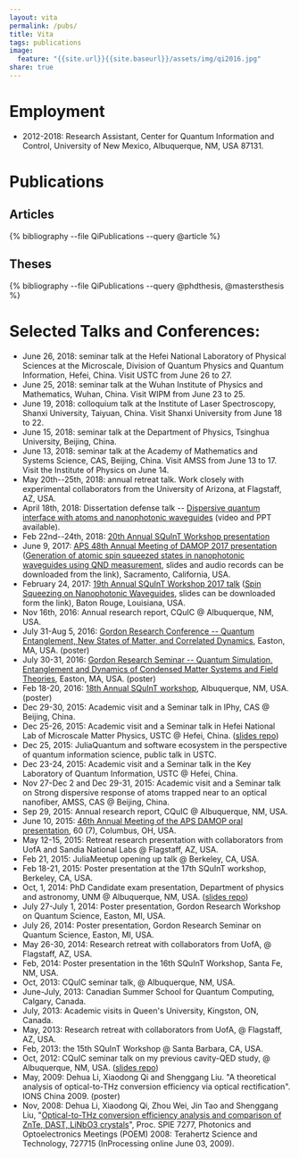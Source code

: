 ```yaml
---
layout: vita
permalink: /pubs/
title: Vita
tags: publications
image:
  feature: "{{site.url}}{{site.baseurl}}/assets/img/qi2016.jpg"
share: true
---
```



# Employment

- 2012-2018: Research Assistant, Center for Quantum Information and Control, University of New Mexico, Albuquerque, NM, USA 87131.


# Publications

## Articles

 {% bibliography --file QiPublications --query @article %}

## Theses

 {% bibliography --file QiPublications --query @phdthesis, @mastersthesis %}

# Selected Talks and Conferences:

- June 26, 2018: seminar talk at the Hefei National Laboratory of Physical Sciences at the Microscale, Division of Quantum Physics and Quantum Information, Hefei, China. Visit USTC from June 26 to 27.
- June 25, 2018: seminar talk at the Wuhan Institute of Physics and Mathematics, Wuhan, China. Visit WIPM from June 23 to 25.
- June 19, 2018: colloquium talk at the Institute of Laser Spectroscopy, Shanxi University, Taiyuan, China. Visit Shanxi University from June 18 to 22.
- June 15, 2018: seminar talk at the Department of Physics, Tsinghua University, Beijing, China.
- June 13, 2018: seminar talk at the Academy of Mathematics and Systems Science, CAS, Beijing, China. Visit AMSS from June 13 to 17. Visit the Institute of Physics on June 14.
- May 20th--25th, 2018: annual retreat talk. Work closely with experimental collaborators from the University of Arizona, at Flagstaff, AZ, USA.
 - April 18th, 2018: Dissertation defense talk -- [Dispersive quantum interface with atoms and nanophotonic waveguides](https://github.com/i2000s/PhD_DefenseTalk) (video and PPT available).
 - Feb 22nd--24th, 2018: [20th Annual SQuInT Workshop presentation](/en/2017/11/20/squint-2018-poster.html)
 - June 9, 2017: [APS 48th Annual Meeting of DAMOP 2017 presentation](http://meetings.aps.org/Meeting/DAMOP17/Session/T7.8) ([Generation of atomic spin squeezed states in nanophotonic waveguides using QND measurement](/en/2017/06/04/damop-2017-talk.html), slides and audio records can be downloaded from the link), Sacramento, California, USA.
 - February 24, 2017: [19th Annual SQuInT Workshop 2017 talk](http://physics.unm.edu/SQuInT/2017/abstracts.php?person_id=480) ([Spin Squeezing on Nanophotonic Waveguides](/en/2016/12/16/squint-2017-talk.html), slides can be downloaded form the link), Baton Rouge, Louisiana, USA.
 - Nov 16th, 2016: Annual research report, CQuIC @ Albuquerque, NM, USA.
 - July 31-Aug 5, 2016: [Gordon Research Conference -- Quantum Entanglement, New States of Matter, and Correlated Dynamics](https://www.grc.org/programs.aspx?id=14962), Easton, MA, USA. (poster)
 - July 30-31, 2016: [Gordon Research Seminar -- Quantum Simulation, Entanglement and Dynamics of Condensed Matter Systems and Field Theories](https://www.grc.org/programs.aspx?id=16636), Easton, MA, USA. (poster)
 - Feb 18-20, 2016: [18th Annual SQuInT workshop](http://physics.unm.edu/SQuInT/2016/abstracts.php?person_id=376), Albuquerque, NM, USA. (poster)
 - Dec 29-30, 2015: Academic visit and a Seminar talk in IPhy, CAS @ Beijing, China.
 - Dec 25-26, 2015: Academic visit and a Seminar talk in Hefei National Lab of Microscale Matter Physics, USTC @ Hefei, China. ([slides repo](https://github.com/i2000s/2015USTC))
 - Dec 25, 2015: JuliaQuantum and software ecosystem in the perspective of quantum information science, public talk in USTC.
 - Dec 23-24, 2015: Academic visit and a Seminar talk in the Key Laboratory of Quantum Information, USTC @ Hefei, China.
 - Nov 27-Dec 2 and Dec 29-31, 2015: Academic visit and a Seminar talk on Strong dispersive response of atoms trapped near to an optical nanofiber, AMSS, CAS @ Beijing, China.
 - Sep 29, 2015: Annual research report, CQuIC @ Albuquerque, NM, USA.
 - June 10, 2015: [46th Annual Meeting of the APS DAMOP oral presentation](http://meetings.aps.org/Meeting/DAMOP15/Session/H6.9), 60 (7), Columbus, OH, USA.
 - May 12-15, 2015: Retreat research presentation with collaborators from UofA and Sandia National Labs @ Flagstaff, AZ, USA.
 - Feb 21, 2015: JuliaMeetup opening up talk @ Berkeley, CA, USA.
 - Feb 18-21, 2015: Poster presentation at the 17th SQuInT workshop, Berkeley, CA, USA.
 - Oct, 1, 2014: PhD Candidate exam presentation, Department of physics and astronomy, UNM @ Albuquerque, NM, USA. ([slides repo](https://github.com/i2000s/2014Candidacy))
 - July 27-July 1, 2014: Poster presentation, Gordon Research Workshop on Quantum Science, Easton, MI, USA.
 - July 26, 2014: Poster presentation, Gordon Research Seminar on Quantum Science, Easton, MI, USA.
 - May 26-30, 2014: Research retreat with collaborators from UofA, @ Flagstaff, AZ, USA.
 - Feb, 2014: Poster presentation in the 16th SQuInT Workshop, Santa Fe, NM, USA.
 - Oct, 2013: CQuIC seminar talk, @ Albuquerque, NM, USA.
 - June-July, 2013: Canadian Summer School for Quantum Computing, Calgary, Canada.
 - July, 2013: Academic visits in Queen's University, Kingston, ON, Canada.
 - May, 2013: Research retreat with collaborators from UofA, @ Flagstaff, AZ, USA.
 - Feb, 2013: the 15th SQuInT Workshop @ Santa Barbara, CA, USA.
 - Oct, 2012: CQuIC seminar talk on my previous cavity-QED study, @ Albuquerque, NM, USA. ([slides repo](https://github.com/i2000s/2013CollectiveEffects))
 - May, 2009: Dehua Li, Xiaodong Qi and  Shenggang Liu. "A theoretical analysis of optical-to-THz conversion efficiency via optical rectification". IONS China 2009. (poster)
 - Nov, 2008:  Dehua Li, Xiaodong Qi, Zhou Wei, Jin Tao and Shenggang Liu, "[Optical-to-THz conversion efficiency analysis and comparison of ZnTe, DAST, LiNbO3 crystals](http://dx.doi.org/10.1117/12.821583)", Proc. SPIE 7277, Photonics and Optoelectronics Meetings (POEM) 2008: Terahertz Science and Technology, 727715 (InProcessing online June 03, 2009).
